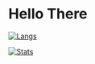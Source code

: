 # Hello There
[![Langs](https://github-readme-stats.vercel.app/api/top-langs/?username=ditw11mhs&hide=jupyter%20notebook,html,dart,shell,swift,kotlin,objective-c&theme=dark)](https://github.com/anuraghazra/github-readme-stats)

[![Stats](https://github-readme-stats.vercel.app/api?username=ditw11mhs&theme=dark)](https://github.com/anuraghazra/github-readme-stats)

<!--
**ditw11mhs/ditw11mhs** is a ✨ _special_ ✨ repository because its `README.md` (this file) appears on your GitHub profile.

Here are some ideas to get you started:

- 🔭 I’m currently working on ...
- 🌱 I’m currently learning ...
- 👯 I’m looking to collaborate on ...
- 🤔 I’m looking for help with ...
- 💬 Ask me about ...
- 📫 How to reach me: ...
- 😄 Pronouns: ...
- ⚡ Fun fact: ...
-->

